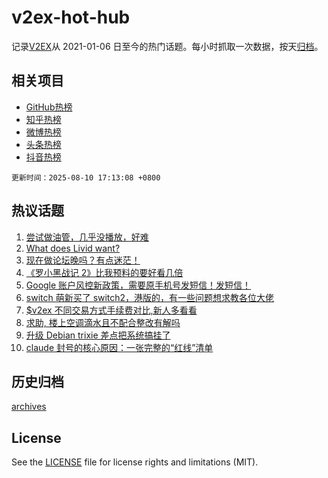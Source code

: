 # v2ex-hot-hub

 记录[V2EX](https://www.v2ex.com/)从 2021-01-06 日至今的热门话题。每小时抓取一次数据，按天[归档](archives)。
 
 ## 相关项目

- [GitHub热榜](https://github.com/lonnyzhang423/github-hot-hub)
- [知乎热榜](https://github.com/lonnyzhang423/zhihu-hot-hub)
- [微博热榜](https://github.com/lonnyzhang423/weibo-hot-hub)
- [头条热榜](https://github.com/lonnyzhang423/toutiao-hot-hub)
- [抖音热榜](https://github.com/lonnyzhang423/douyin-hot-hub)


 `更新时间：2025-08-10 17:13:08 +0800`

## 热议话题

1. [尝试做油管，几乎没播放，好难](https://www.v2ex.com/t/1151278)
1. [What does Livid want?](https://www.v2ex.com/t/1151274)
1. [现在做论坛晚吗？有点迷茫！](https://www.v2ex.com/t/1151321)
1. [《罗小黑战记 2》比我预料的要好看几倍](https://www.v2ex.com/t/1151315)
1. [Google 账户风控新政策，需要原手机号发短信！发短信！](https://www.v2ex.com/t/1151269)
1. [switch 萌新买了 switch2，港版的，有一些问题想求教各位大佬](https://www.v2ex.com/t/1151263)
1. [$v2ex 不同交易方式手续费对比,新人多看看](https://www.v2ex.com/t/1151318)
1. [求助, 楼上空调滴水且不配合整改有解吗](https://www.v2ex.com/t/1151322)
1. [升级 Debian trixie 差点把系统搞挂了](https://www.v2ex.com/t/1151325)
1. [claude 封号的核心原因：一张完整的“红线”清单](https://www.v2ex.com/t/1151272)

## 历史归档

[archives](archives)

## License

See the [LICENSE](LICENSE) file for license rights and limitations (MIT).

